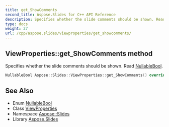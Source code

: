 ```yaml
---
title: get_ShowComments
second_title: Aspose.Slides for C++ API Reference
description: Specifies whether the slide comments should be shown. Read NullableBool.
type: docs
weight: 27
url: /cpp/aspose.slides/viewproperties/get_showcomments/
---
```

## ViewProperties::get_ShowComments method


Specifies whether the slide comments should be shown. Read [NullableBool](../../nullablebool/).

```cpp
NullableBool Aspose::Slides::ViewProperties::get_ShowComments() override
```

## See Also

* Enum [NullableBool](../../nullablebool/)
* Class [ViewProperties](../)
* Namespace [Aspose::Slides](../../)
* Library [Aspose.Slides](../../../)
